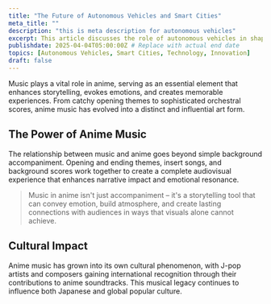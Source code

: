 ```yaml
---
title: "The Future of Autonomous Vehicles and Smart Cities"
meta_title: ""
description: "this is meta description for autonomous vehicles"
excerpt: This article discusses the role of autonomous vehicles in shaping the future of smart cities and urban mobility.
publishdate: 2025-04-04T05:00:00Z # Replace with actual end date
topics: [Autonomous Vehicles, Smart Cities, Technology, Innovation]
draft: false
---
```

Music plays a vital role in anime, serving as an essential element that enhances storytelling, evokes emotions, and creates memorable experiences. From catchy opening themes to sophisticated orchestral scores, anime music has evolved into a distinct and influential art form.

## The Power of Anime Music

The relationship between music and anime goes beyond simple background accompaniment. Opening and ending themes, insert songs, and background scores work together to create a complete audiovisual experience that enhances narrative impact and emotional resonance.

> Music in anime isn't just accompaniment – it's a storytelling tool that can convey emotion, build atmosphere, and create lasting connections with audiences in ways that visuals alone cannot achieve.

## Cultural Impact

Anime music has grown into its own cultural phenomenon, with J-pop artists and composers gaining international recognition through their contributions to anime soundtracks. This musical legacy continues to influence both Japanese and global popular culture.
